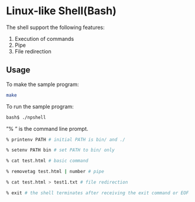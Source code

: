 # Linux-like Shell(Bash)

The shell support the following features:
1. Execution of commands
2. Pipe
3. File redirection

##  Usage

To make the sample program:
```bash
make
```

To run the sample program:
```bash
bash$ ./npshell
```

”% ” is the command line prompt.
```bash
% printenv PATH # initial PATH is bin/ and ./
```
```bash
% setenv PATH bin # set PATH to bin/ only
```
```bash
% cat test.html # basic command
```
```bash
% removetag test.html | number # pipe
```
```bash
% cat test.html > test1.txt # file redirection
```
```bash
% exit # the shell terminates after receiving the exit command or EOF
```

